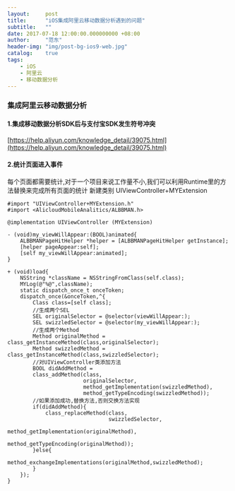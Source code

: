 ```yaml
---
layout:     post
title:      "iOS集成阿里云移动数据分析遇到的问题"
subtitle:   ""
date: 2017-07-18 12:00:00.000000000 +08:00
author:     "范东"
header-img: "img/post-bg-ios9-web.jpg"
catalog:    true
tags:
    - iOS
    - 阿里云
    - 移动数据分析
---
```


### 集成阿里云移动数据分析
#### 1.集成移动数据分析SDK后与支付宝SDK发生符号冲突
[https://help.aliyun.com/knowledge_detail/39075.html](https://help.aliyun.com/knowledge_detail/39075.html)

#### 2.统计页面进入事件
每个页面都需要统计,对于一个项目来说工作量不小,我们可以利用Runtime里的方法替换来完成所有页面的统计
新建类别
UIViewController+MYExtension
````
#import "UIViewController+MYExtension.h"
#import <AlicloudMobileAnalitics/ALBBMAN.h>

@implementation UIViewController (MYExtension)

- (void)my_viewWillAppear:(BOOL)animated{
    ALBBMANPageHitHelper *helper = [ALBBMANPageHitHelper getInstance];
    [helper pageAppear:self];
    [self my_viewWillAppear:animated];
}

+ (void)load{
    NSString *className = NSStringFromClass(self.class);
    MYLog(@"%@",className);
    static dispatch_once_t onceToken;
    dispatch_once(&onceToken,^{
        Class class=[self class];
        //生成两个SEL
        SEL originalSelector = @selector(viewWillAppear:);
        SEL swizzledSelector = @selector(my_viewWillAppear:);
        //生成两个Method
        Method originalMethod = class_getInstanceMethod(class,originalSelector);
        Method swizzledMethod = class_getInstanceMethod(class,swizzledSelector);
        //对UIViewController类添加方法
        BOOL didAddMethod =
        class_addMethod(class,
                        originalSelector,
                        method_getImplementation(swizzledMethod),
                        method_getTypeEncoding(swizzledMethod));
        //如果添加成功,替换方法,否则交换方法实现
        if(didAddMethod){
            class_replaceMethod(class,
                                swizzledSelector,
                                method_getImplementation(originalMethod),
                                method_getTypeEncoding(originalMethod));
        }else{
            method_exchangeImplementations(originalMethod,swizzledMethod);
        }
    });
}
````

